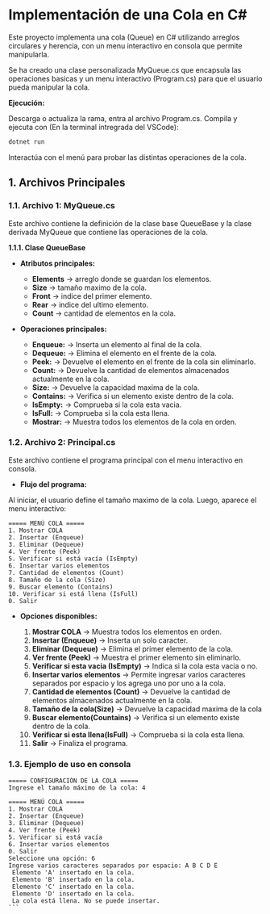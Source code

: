 # Implementación de una Cola en C#

Este proyecto implementa una cola (Queue) en C# utilizando arreglos circulares y herencia, con un menu interactivo en consola que permite manipularla.

Se ha creado una clase personalizada MyQueue.cs que encapsula las operaciones basicas y un menu interactivo (Program.cs) para que el usuario pueda manipular la cola.

**Ejecución:**

Descarga o actualiza la rama, entra al archivo Program.cs.
Compila y ejecuta con (En la terminal intregrada del VSCode):

```bash
dotnet run
```

Interactúa con el menú para probar las distintas operaciones de la cola.


## 1. Archivos Principales 


### 1.1. Archivo 1: MyQueue.cs

Este archivo contiene la definición de la clase base QueueBase y la clase derivada MyQueue que contiene las operaciones de la cola.

**1.1.1. Clase QueueBase**

- **Atributos principales:**
	- **Elements** -> arreglo donde se guardan los elementos.
	- **Size** -> tamaño maximo de la cola.
	- **Front** -> indice del primer elemento.
	- **Rear** -> indice del ultimo elemento.
	- **Count** -> cantidad de elementos en la cola.

- **Operaciones principales:**

	- **Enqueue:** -> Inserta un elemento al final de la cola.
	- **Dequeue:** -> Elimina el elemento en el frente de la cola.
	- **Peek:** -> Devuelve el elemento en el frente de la cola sin eliminarlo.
	- **Count:** -> Devuelve la cantidad de elementos almacenados actualmente en la cola.
	- **Size:** -> Devuelve la capacidad maxima de la cola.
	- **Contains:** -> Verifica si un elemento existe dentro de la cola.
	- **IsEmpty:** -> Comprueba si la cola esta vacia.
	- **IsFull:** -> Comprueba si la cola esta llena.
	- **Mostrar:** -> Muestra todos los elementos de la cola en orden.

### 1.2. Archivo 2: Principal.cs

Este archivo contiene el programa principal con el menu interactivo en consola.

- **Flujo del programa:**

Al iniciar, el usuario define el tamaño maximo de la cola.
Luego, aparece el menu interactivo:

```text
===== MENÚ COLA =====
1. Mostrar COLA
2. Insertar (Enqueue)
3. Eliminar (Dequeue)
4. Ver frente (Peek)
5. Verificar si está vacía (IsEmpty)
6. Insertar varios elementos
7. Cantidad de elementos (Count)
8. Tamaño de la cola (Size)
9. Buscar elemento (Contains)
10. Verificar si está llena (IsFull)
0. Salir
```

- **Opciones disponibles:**

	1. **Mostrar COLA** -> Muestra todos los elementos en orden.
	2. **Insertar (Enqueue)** -> Inserta un solo caracter.
	3. **Eliminar (Dequeue)** -> Elimina el primer elemento de la cola.
	4. **Ver frente (Peek)** -> Muestra el primer elemento sin eliminarlo.
	5. **Verificar si esta vacia (IsEmpty)** -> Indica si la cola esta vacia o no.
	6. **Insertar varios elementos** -> Permite ingresar varios caracteres separados por espacio y los agrega uno por uno a la cola.
	7. **Cantidad de elementos (Count)** -> Devuelve la cantidad de elementos almacenados actualmente en la cola.
	8. **Tamaño de la cola(Size)** -> Devuelve la capacidad maxima de la cola
	9. **Buscar elemento(Countains)** -> Verifica si un elemento existe dentro de la cola.
	10. **Verificar si esta llena(IsFull)** -> Comprueba si la cola esta llena.
	0. **Salir** -> Finaliza el programa.

### 1.3. Ejemplo de uso en consola
````text
===== CONFIGURACIÓN DE LA COLA =====
Ingrese el tamaño máximo de la cola: 4

===== MENÚ COLA =====
1. Mostrar COLA
2. Insertar (Enqueue)
3. Eliminar (Dequeue)
4. Ver frente (Peek)
5. Verificar si está vacía
6. Insertar varios elementos
0. Salir
Seleccione una opción: 6
Ingrese varios caracteres separados por espacio: A B C D E
 Elemento 'A' insertado en la cola.
 Elemento 'B' insertado en la cola.
 Elemento 'C' insertado en la cola.
 Elemento 'D' insertado en la cola.
 La cola está llena. No se puede insertar.
```